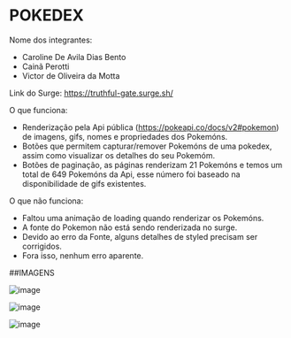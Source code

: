 # POKEDEX

Nome dos integrantes: 
- Caroline De Avila Dias Bento
- Cainã Perotti
- Victor de Oliveira da Motta

Link do Surge: https://truthful-gate.surge.sh/

O que funciona:
- Renderização pela Api pública (https://pokeapi.co/docs/v2#pokemon) de imagens, gifs, nomes e propriedades dos Pokemóns.
- Botões que permitem capturar/remover Pokemóns de uma pokedex, assim como visualizar os detalhes do seu Pokemóm.
- Botões de paginação, as páginas renderizam 21 Pokemóns e temos um total de 649 Pokemóns da Api, esse número foi baseado na disponibilidade de gifs existentes.

O que não funciona: 
- Faltou uma animação de loading quando renderizar os Pokemóns.
- A fonte do Pokemon não está sendo renderizada no surge.
- Devido ao erro da Fonte, alguns detalhes de styled precisam ser corrigidos.
- Fora isso, nenhum erro aparente.

##IMAGENS

![image](https://user-images.githubusercontent.com/102264452/189549587-75e9c80d-7dd6-4876-bf2d-2a73e997bc72.png)

![image](https://user-images.githubusercontent.com/102264452/189549600-ec2af067-a61e-4f1d-93f4-38e0c59bda6c.png)

![image](https://user-images.githubusercontent.com/102264452/189549617-c39450e0-6380-4fff-ac01-f8deb67e6741.png)


